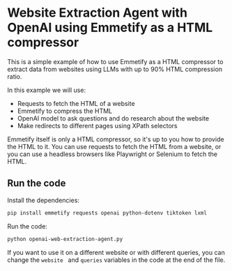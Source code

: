# Website Extraction Agent with OpenAI using Emmetify as a HTML compressor

This is a simple example of how to use Emmetify as a HTML compressor to extract data from websites using LLMs with up to 90% HTML compression ratio.

In this example we will use:
- Requests to fetch the HTML of a website
- Emmetify to compress the HTML
- OpenAI model to ask questions and do research about the website
- Make redirects to different pages using XPath selectors

Emmetify itself is only a HTML compressor, so it's up to you how to provide the HTML to it.
You can use requests to fetch the HTML from a website, or you can use a headless browsers like Playwright or Selenium to fetch the HTML.

## Run the code

Install the dependencies:

```bash
pip install emmetify requests openai python-dotenv tiktoken lxml
```

Run the code:

```bash
python openai-web-extraction-agent.py
```

If you want to use it on a different website or with different queries, you can change the `website ` and `queries` variables in the code at the end of the file.

